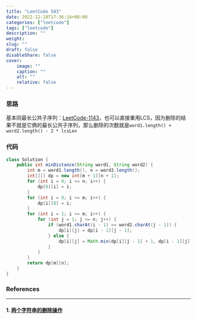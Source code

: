 ```yaml
---
title: "LeetCode 583"
date: 2022-12-10T17:36:14+08:00
categories: ["leetcode"]
tags: ["leetcode"]
description: ""
weight:
slug: ""
draft: false
disableShare: false
cover:
    image: ""
    caption: ""
    alt: ""
    relative: false
---
```


### 思路

基本同最长公共子序列：[LeetCode-1143](https://superz1999.github.io/blog/posts/leetcode/leetcode-53/)，也可以直接重用LCS，因为删除的结果不就是它俩的最长公共子序列，那么删除的次数就是`word1.length() + word2.length() - 2 * lcsLen`

### 代码

```java
class Solution {
    public int minDistance(String word1, String word2) {
        int m = word1.length(), n = word2.length();
        int[][] dp = new int[m + 1][n + 1];
        for (int i = 0; i <= n; i++) {
            dp[0][i] = i;
        }
        for (int i = 0; i <= m; i++) {
            dp[i][0] = i;
        }
        for (int i = 1; i <= m; i++) {
            for (int j = 1; j <= n; j++) {
                if (word1.charAt(i - 1) == word2.charAt(j - 1)) {
                    dp[i][j] = dp[i - 1][j - 1];
                } else {
                    dp[i][j] = Math.min(dp[i][j - 1] + 1, dp[i - 1][j] + 1);
                }
            }
        }
        return dp[m][n];
    }
}
```

### References

---

#### 1. [两个字符串的删除操作](https://leetcode.cn/problems/delete-operation-for-two-strings/)
